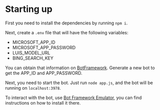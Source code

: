 # Starting up

First you need to install the dependencies by running `npm i`.

Next, create a `.env` file that will have the following variables:

- MICROSOFT_APP_ID
- MICROSOFT_APP_PASSWORD
- LUIS_MODEL_URL
- BING_SEARCH_KEY

You can obtain that information on [BotFramework](https://dev.botframework.com). Generate a new bot to get the APP_ID and APP_PASSWORD.

Next, you need to start the bot. Just run `node app.js`, and the bot will be running on `localhost:3978`.

To interact with the bot, use [Bot Framework Emulator](https://docs.botframework.com/en-us/tools/bot-framework-emulator/), you can find instructions on how to install it there.